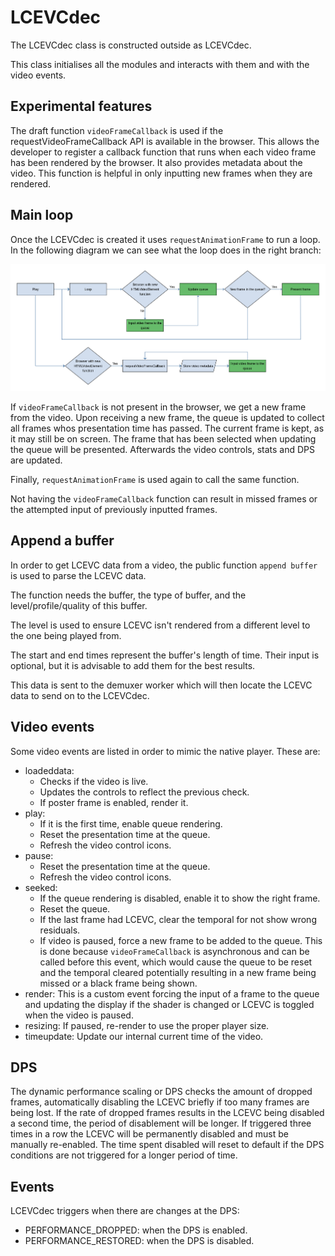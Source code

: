 # LCEVCdec

The LCEVCdec class is constructed outside as LCEVCdec.

This class initialises all the modules and interacts with them and with the
video events.

## Experimental features

The draft function `videoFrameCallback` is used if the requestVideoFrameCallback API
is available in the browser. This allows the developer to register a callback function that runs 
when each video frame has been rendered by the browser. It also provides metadata about the video. 
This function is helpful in only inputting new frames when they are rendered.

## Main loop

Once the LCEVCdec is created it uses `requestAnimationFrame` to run a loop. In
the following diagram we can see what the loop does in the right branch:

![alt text](assets/video_flow.png "Video flow")

If `videoFrameCallback` is not present in the browser, we get a new frame
from the video. Upon receiving a new frame, the queue is updated
to collect all frames whos presentation time has passed. The current
frame is kept, as it may still be on screen. The frame that has been
selected when updating the queue will be presented. Afterwards
the video controls, stats and DPS are updated.

Finally, `requestAnimationFrame` is used again to call the same function.

Not having the `videoFrameCallback` function can result in missed frames or the attempted input of
previously inputted frames. 

## Append a buffer

In order to get LCEVC data from a video, the public function `append buffer` is
used to parse the LCEVC data.

The function needs the buffer, the type of buffer, and the level/profile/quality
of this buffer.

The level is used to ensure LCEVC isn't rendered from a different level to the one being played from.

The start and end times represent the buffer's length of time. Their input is optional, but it is advisable to add them for the best results.

This data is sent to the demuxer worker which will then locate the LCEVC data to send on to the LCEVCdec.

## Video events

Some video events are listed in order to mimic the native player. These are:

* loadeddata:
  * Checks if the video is live.
  * Updates the controls to reflect the previous check.
  * If poster frame is enabled, render it.
* play:
  * If it is the first time, enable queue rendering.
  * Reset the presentation time at the queue.
  * Refresh the video control icons.
* pause:
  * Reset the presentation time at the queue.
  * Refresh the video control icons.
* seeked:
  * If the queue rendering is disabled, enable it to show the right frame.
  * Reset the queue.
  * If the last frame had LCEVC, clear the temporal for not show wrong
    residuals.
  * If video is paused, force a new frame to be added to the queue. This is done
    because `videoFrameCallback` is asynchronous and can be called before this
    event, which would cause the queue to be reset and the temporal cleared potentially resulting in a
    new frame being missed or a black frame being shown.
* render: This is a custom event forcing the input of a frame to the queue
  and updating the display if the shader is changed or LCEVC is toggled when the video is paused.
* resizing: If paused, re-render to use the proper player size.
* timeupdate: Update our internal current time of the video.

## DPS

The dynamic performance scaling or DPS checks the amount of dropped frames, automatically
disabling the LCEVC briefly if too many frames are being lost. If the rate of dropped frames
results in the LCEVC being disabled a second time, the period of disablement will be longer. 
If triggered three times in a row the LCEVC will be permanently disabled and must be manually re-enabled.
The time spent disabled will reset to default if the DPS conditions are not triggered for a longer period of time. 

## Events

LCEVCdec triggers when there are changes at the DPS:

* PERFORMANCE_DROPPED: when the DPS is enabled.
* PERFORMANCE_RESTORED: when the DPS is disabled.
